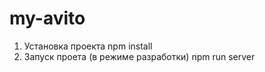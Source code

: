 # my-avito

 1. Установка проекта
    npm install
 2. Запуск проета (в режиме разработки)
    npm run server
